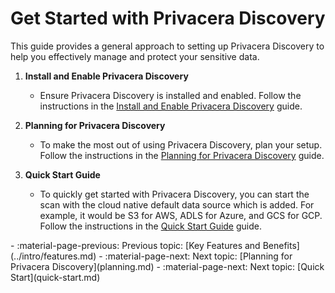 # Get Started with Privacera Discovery

This guide provides a general approach to setting up Privacera Discovery to help you effectively manage and protect your sensitive data.

1. **Install and Enable Privacera Discovery**
	- Ensure Privacera Discovery is installed and enabled. Follow the instructions in the [Install and Enable Privacera Discovery](../../../get-started/base-installation/self-managed/privaceracloud-data-plane-discovery/discovery-prerequisites-aws-self-managed-data-plane.md) guide.

2. **Planning for Privacera Discovery**
	- To make the most out of using Privacera Discovery, plan your setup. Follow the instructions in the [Planning for Privacera Discovery](planning.md) guide.

3. **Quick Start Guide**
	- To quickly get started with Privacera Discovery, you can start the scan with the cloud native default data source which is added. For example, it would be S3 for AWS, ADLS for Azure, and GCS for GCP. Follow the instructions in the [Quick Start Guide](quick-start.md) guide.

<div class="grid cards" markdown>
-   :material-page-previous: Previous topic: [Key Features and Benefits](../intro/features.md)
-   :material-page-next: Next topic: [Planning for Privacera Discovery](planning.md)
-   :material-page-next: Next topic: [Quick Start](quick-start.md)
</div>